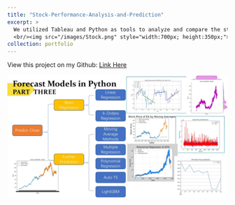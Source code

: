 ```yaml
---
title: "Stock-Performance-Analysis-and-Prediction"
excerpt: >
  We utilized Tableau and Python as tools to analyze and compare the stocks of two gaming companies, ATVI and EA. Our analysis involved various data exploration and visualization techniques, followed by the application of multiple models to fit and predict stock prices. Ultimately, we identified the characteristics of both stocks, compared their investment potential, and provided a recommendation, presenting our findings in a comprehensive report.
  <br/><img src="/images/Stock.png" style="width:700px; height:350px;"> 
collection: portfolio
--- 
```

View this project on my Github: [Link Here](https://github.com/Ellie-Yang-Siying/Customer-Segmentation-and-Marketing-Strategy-Advice-from-a-Statistical-Perspective)

![Slide3](/images/Stock3.png)
